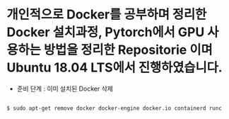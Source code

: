 # 개인적으로 Docker를 공부하며 정리한 Docker 설치과정, Pytorch에서 GPU 사용하는 방법을 정리한 Repositorie 이며 Ubuntu 18.04 LTS에서 진행하였습니다.

* 준비 단계 : 이미 설치된 Docker 삭제
<pre>
<code>
$ sudo apt-get remove docker docker-engine docker.io containerd runc
</code>
</pre>
